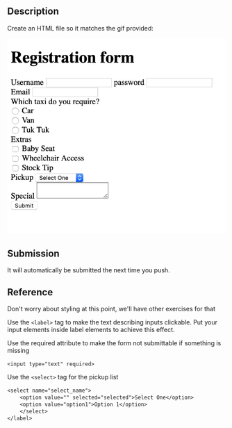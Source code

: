 ## Description

Create an HTML file so it matches the gif provided:

![goal](goal.gif)

## Submission

It will automatically be submitted the next time you push.

## Reference

Don't worry about styling at this point, we'll have other exercises for that

Use the `<label>` tag to make the text describing inputs clickable. Put your input elements inside label elements to achieve this effect.

Use the required attribute to make the form not submittable if something is missing

```
<input type="text" required>
```

Use the `<select>` tag for the pickup list

```
<select name="select_name">
    <option value="" selected="selected">Select One</option>
    <option value="option1">Option 1</option>
    </select>
</label>
```
